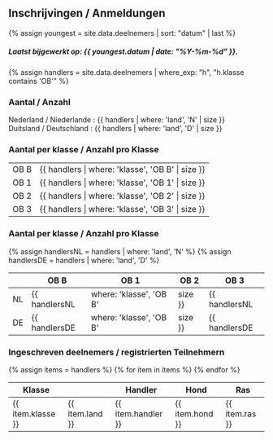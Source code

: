 ## Inschrijvingen / Anmeldungen

{% assign youngest = site.data.deelnemers | sort: "datum" | last %}

##### Laatst bijgewerkt op: {{ youngest.datum | date: "%Y-%m-%d" }}.

{% assign handlers = site.data.deelnemers | where_exp: "h", "h.klasse contains 'OB'" %}

### Aantal / Anzahl<br/>

Nederland / Niederlande : {{ handlers | where: 'land', 'N' | size }}<br/>
Duitsland / Deutschland : {{ handlers | where: 'land', 'D' | size }}<br/>

### Aantal per klasse / Anzahl pro Klasse<br/>

<table>
<tr><td>OB B</td><td>{{ handlers | where: 'klasse', 'OB B' | size }}</td></tr>
<tr><td>OB 1</td><td>{{ handlers | where: 'klasse', 'OB 1' | size }}</td></tr>
<tr><td>OB 2</td><td>{{ handlers | where: 'klasse', 'OB 2' | size }}</td></tr>
<tr><td>OB 3</td><td>{{ handlers | where: 'klasse', 'OB 3' | size }}</td></tr>
</table>

### Aantal per klasse / Anzahl pro Klasse<br/>

{% assign handlersNL = handlers | where: 'land', 'N' %}
{% assign handlersDE = handlers | where: 'land', 'D' %}

|    | OB B | OB 1 | OB 2 | OB 3 |
| -- | ---- | ---- | ---- | ---- |
| NL | {{ handlersNL | where: 'klasse', 'OB B' | size }} | {{ handlersNL | where: 'klasse', 'OB 1' | size }} | {{ handlersNL | where: 'klasse', 'OB 2' | size }} | {{ handlersNL | where: 'klasse', 'OB 3' | size }}
| DE | {{ handlersDE | where: 'klasse', 'OB B' | size }} | {{ handlersDE | where: 'klasse', 'OB 1' | size }} | {{ handlersDE | where: 'klasse', 'OB 2' | size }} | {{ handlersDE | where: 'klasse', 'OB 3' | size }}

### Ingeschreven deelnemers / registrierten Teilnehmern

<table>
  <thead>
    <tr>
      <th>Klasse</th>
      <th></th>
      <th>Handler</th>
      <th>Hond</th>
      <th>Ras</th>
    </tr>
  </thead>
  <tbody>
{% assign items = handlers %}
{% for item in items %}
    <tr align="left">
      <td>{{ item.klasse }}</td>
      <td>{{ item.land }}</td>
      <td>{{ item.handler }}</td>
      <td>{{ item.hond }}</td>
      <td>{{ item.ras }}</td>
    </tr>
{% endfor %}
  </tbody>
</table>

